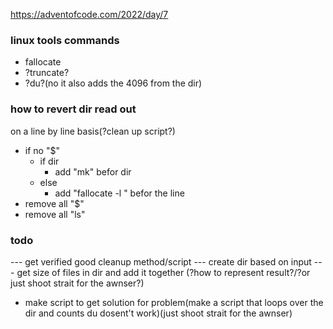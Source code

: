 https://adventofcode.com/2022/day/7

### linux tools commands

 - fallocate
 - ?truncate?
 - ?du?(no it also adds the 4096 from the dir)

### how to revert dir read out

on a line by line basis(?clean up script?)

- if no "$"
    - if dir
        - add "mk" befor dir
    - else
        - add "fallocate -l " befor the line
- remove all "$"
- remove all "ls"


### todo

--- get verified good cleanup method/script
--- create dir based on input
--- get size of files in dir and add it together
(?how to represent result?/?or just shoot strait for the awnser?)
- make script to get solution for problem(make a script that loops over the dir and counts du dosent't work)(just shoot strait for the awnser)